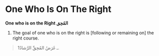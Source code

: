 One Who Is On The Right
=======================

**One who is on the Right المُحِق**

1. The goal of one who is on the right is [following or remaining on]
the right course.

> 1ـ غَرَضُ المُحِقِّ الرَّشادُ.


